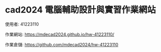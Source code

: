# cad2024 電腦輔助設計與實習作業網站

使用者: 41223110

作業網站: https://mdecad2024.github.io/hw-41223110/

作業倉儲: https://github.com/mdecad2024/hw-41223110
